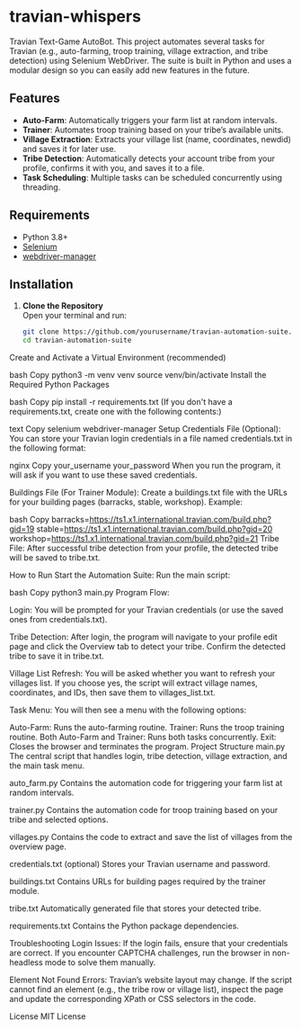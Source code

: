 # travian-whispers
Travian Text-Game AutoBot.
This project automates several tasks for Travian (e.g., auto-farming, troop training, village extraction, and tribe detection) using Selenium WebDriver. The suite is built in Python and uses a modular design so you can easily add new features in the future.

## Features

- **Auto-Farm**: Automatically triggers your farm list at random intervals.
- **Trainer**: Automates troop training based on your tribe’s available units.
- **Village Extraction**: Extracts your village list (name, coordinates, newdid) and saves it for later use.
- **Tribe Detection**: Automatically detects your account tribe from your profile, confirms it with you, and saves it to a file.
- **Task Scheduling**: Multiple tasks can be scheduled concurrently using threading.

## Requirements

- Python 3.8+
- [Selenium](https://www.selenium.dev/)
- [webdriver-manager](https://pypi.org/project/webdriver-manager/)

## Installation

1. **Clone the Repository**  
   Open your terminal and run:
   ```bash
   git clone https://github.com/yourusername/travian-automation-suite.git
   cd travian-automation-suite
Create and Activate a Virtual Environment (recommended)

bash
Copy
python3 -m venv venv
source venv/bin/activate
Install the Required Python Packages

bash
Copy
pip install -r requirements.txt
(If you don't have a requirements.txt, create one with the following contents:)

text
Copy
selenium
webdriver-manager
Setup
Credentials File (Optional):
You can store your Travian login credentials in a file named credentials.txt in the following format:

nginx
Copy
your_username
your_password
When you run the program, it will ask if you want to use these saved credentials.

Buildings File (For Trainer Module):
Create a buildings.txt file with the URLs for your building pages (barracks, stable, workshop). Example:

bash
Copy
barracks=https://ts1.x1.international.travian.com/build.php?gid=19
stable=https://ts1.x1.international.travian.com/build.php?gid=20
workshop=https://ts1.x1.international.travian.com/build.php?gid=21
Tribe File:
After successful tribe detection from your profile, the detected tribe will be saved to tribe.txt.

How to Run
Start the Automation Suite:
Run the main script:

bash
Copy
python3 main.py
Program Flow:

Login:
You will be prompted for your Travian credentials (or use the saved ones from credentials.txt).

Tribe Detection:
After login, the program will navigate to your profile edit page and click the Overview tab to detect your tribe. Confirm the detected tribe to save it in tribe.txt.

Village List Refresh:
You will be asked whether you want to refresh your villages list. If you choose yes, the script will extract village names, coordinates, and IDs, then save them to villages_list.txt.

Task Menu:
You will then see a menu with the following options:

Auto-Farm: Runs the auto-farming routine.
Trainer: Runs the troop training routine.
Both Auto-Farm and Trainer: Runs both tasks concurrently.
Exit: Closes the browser and terminates the program.
Project Structure
main.py
The central script that handles login, tribe detection, village extraction, and the main task menu.

auto_farm.py
Contains the automation code for triggering your farm list at random intervals.

trainer.py
Contains the automation code for troop training based on your tribe and selected options.

villages.py
Contains the code to extract and save the list of villages from the overview page.

credentials.txt (optional)
Stores your Travian username and password.

buildings.txt
Contains URLs for building pages required by the trainer module.

tribe.txt
Automatically generated file that stores your detected tribe.

requirements.txt
Contains the Python package dependencies.

Troubleshooting
Login Issues:
If the login fails, ensure that your credentials are correct. If you encounter CAPTCHA challenges, run the browser in non-headless mode to solve them manually.

Element Not Found Errors:
Travian’s website layout may change. If the script cannot find an element (e.g., the tribe row or village list), inspect the page and update the corresponding XPath or CSS selectors in the code.

License
MIT License